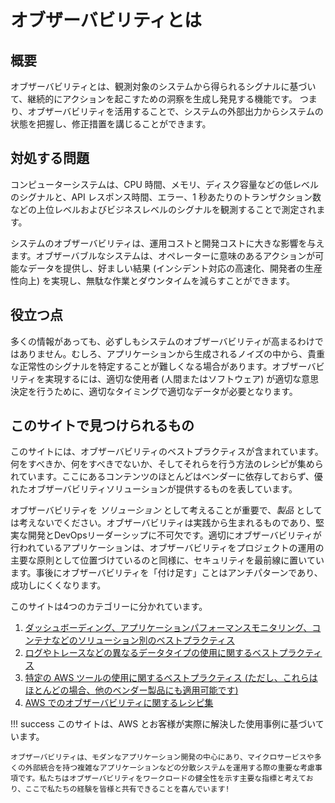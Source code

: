 # オブザーバビリティとは

## 概要

オブザーバビリティとは、観測対象のシステムから得られるシグナルに基づいて、継続的にアクションを起こすための洞察を生成し発見する機能です。
つまり、オブザーバビリティを活用することで、システムの外部出力からシステムの状態を把握し、修正措置を講じることができます。

## 対処する問題

コンピューターシステムは、CPU 時間、メモリ、ディスク容量などの低レベルのシグナルと、API レスポンス時間、エラー、1 秒あたりのトランザクション数などの上位レベルおよびビジネスレベルのシグナルを観測することで測定されます。

システムのオブザーバビリティは、運用コストと開発コストに大きな影響を与えます。オブザーバブルなシステムは、オペレーターに意味のあるアクションが可能なデータを提供し、好ましい結果 (インシデント対応の高速化、開発者の生産性向上) を実現し、無駄な作業とダウンタイムを減らすことができます。

## 役立つ点

多くの情報があっても、必ずしもシステムのオブザーバビリティが高まるわけではありません。むしろ、アプリケーションから生成されるノイズの中から、貴重な正常性のシグナルを特定することが難しくなる場合があります。オブザーバビリティを実現するには、適切な使用者 (人間またはソフトウェア) が適切な意思決定を行うために、適切なタイミングで適切なデータが必要となります。

## このサイトで見つけられるもの

このサイトには、オブザーバビリティのベストプラクティスが含まれています。何をすべきか、何をすべきでないか、そしてそれらを行う方法のレシピが集められています。ここにあるコンテンツのほとんどはベンダーに依存しておらず、優れたオブザーバビリティソリューションが提供するものを表しています。

オブザーバビリティを *ソリューション* として考えることが重要で、*製品* としては考えないでください。オブザーバビリティは実践から生まれるものであり、堅実な開発とDevOpsリーダーシップに不可欠です。適切にオブザーバビリティが行われているアプリケーションは、オブザーバビリティをプロジェクトの運用の主要な原則として位置づけているのと同様に、セキュリティを最前線に置いています。事後にオブザーバビリティを「付け足す」ことはアンチパターンであり、成功しにくくなります。

このサイトは4つのカテゴリーに分かれています。

1. [ダッシュボーディング、アプリケーションパフォーマンスモニタリング、コンテナなどのソリューション別のベストプラクティス](/observability-best-practices/ja/guides/)
2. [ログやトレースなどの異なるデータタイプの使用に関するベストプラクティス](/observability-best-practices/ja/signals/logs/)
3. [特定の AWS ツールの使用に関するベストプラクティス (ただし、これらはほとんどの場合、他のベンダー製品にも適用可能です)](/observability-best-practices/ja/tools/cloudwatch_agent/)
4. [AWS でのオブザーバビリティに関するレシピ集](/observability-best-practices/ja/recipes/)

!!! success
	このサイトは、AWS とお客様が実際に解決した使用事例に基づいています。

	オブザーバビリティは、モダンなアプリケーション開発の中心にあり、マイクロサービスや多くの外部統合を持つ複雑なアプリケーションなどの分散システムを運用する際の重要な考慮事項です。私たちはオブザーバビリティをワークロードの健全性を示す主要な指標と考えており、ここで私たちの経験を皆様と共有できることを喜んでいます!
